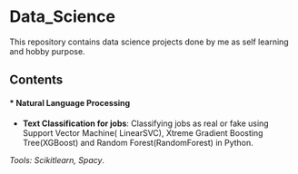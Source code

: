 # Data_Science

This repository contains data science projects done by me as self learning and hobby purpose.

## Contents

#### * **Natural Language Processing**
  
  + **Text Classification for jobs**: Classifying jobs as real or fake   using Support Vector Machine( LinearSVC), Xtreme Gradient Boosting Tree(XGBoost) and Random Forest(RandomForest) in Python.
  
*Tools: Scikitlearn, Spacy*.
